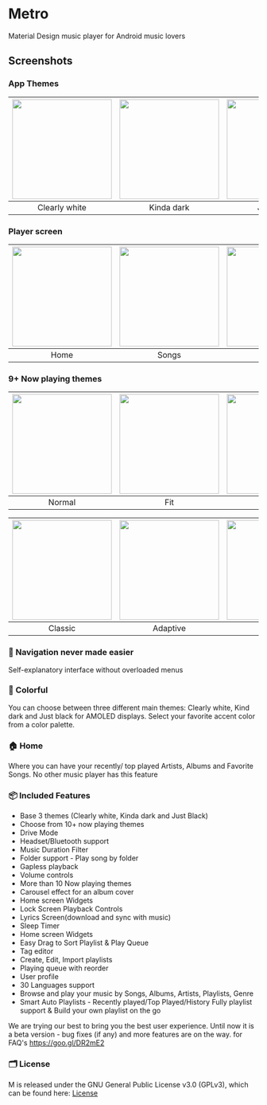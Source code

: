 # Metro

Material Design music player for Android music lovers

## Screenshots
### App Themes
| <img src="screenshots/home.jpeg" width="200"/> | <img src="screenshots/home_dark.jpeg" width="200"/> | <img src="screenshots/home_black.jpeg" width="200"/> |
|:---:|:---:|:---:|
|Clearly white| Kinda dark | Just black|

### Player screen
| <img src="screenshots/home.jpeg" width="200"/>| <img src="screenshots/list.jpeg" width="200"/>| <img src="screenshots/albums.jpeg" width="200"/>| <img src="screenshots/settings.jpeg" width="200"/>|
|:---:|:---:|:---:|:---:|
| Home | Songs | Albums | Settings |

### 9+ Now playing themes
 
| <img src="screenshots/np_normal.jpeg" width="200"/>	|<img src="screenshots/np_fit.jpeg" width="200"/>|   <img src="screenshots/np_flat.jpeg" width="200"/>  	|    <img src="screenshots/np_color.jpeg" width="200"/> 	|     <img src="screenshots/np_material.jpeg" width="200"/>	|
|:-----:	|:-----:	|:-----:	|:-----:	|:-----:	|
| Normal 	| Fit 	| Flat 	| Color 	| Material 	|

| <img src="screenshots/no_classic.jpeg" width="200"/>	|<img src="screenshots/np_adaptive.jpeg" width="200"/>|   <img src="screenshots/np_blur.jpeg" width="200"/>  	|    <img src="screenshots/np_tiny.jpeg" width="200"/> 	|     <img src="screenshots/np_peak.jpeg" width="200"/>	|
|:-----:	|:-----:	|:-----:	|:-----:	|:-----:	|
| Classic 	| Adaptive 	| Blur 	| Tiny 	| Peak 	|

### 🧭 Navigation never made easier 
Self-explanatory interface without overloaded menus

### 🎨 Colorful
You can choose between three different main themes: Clearly white, Kind
dark and Just black for AMOLED displays. Select your favorite accent
color from a color palette.

### 🏠 Home
Where you can have your recently/ top played Artists, Albums and
Favorite Songs. No other music player has this feature

### 📦 Included Features
-  Base 3 themes (Clearly white, Kinda dark and Just Black)
-  Choose from 10+ now playing themes
-  Drive Mode
-  Headset/Bluetooth support
-  Music Duration Filter
-  Folder support - Play song by folder
-  Gapless playback
-  Volume controls
-  More than 10 Now playing themes
-  Carousel effect for an album cover
-  Home screen Widgets
-  Lock Screen Playback Controls
-  Lyrics Screen(download and sync with music)
-  Sleep Timer
-  Home screen Widgets
-  Easy Drag to Sort Playlist & Play Queue
-  Tag editor
-  Create, Edit, Import playlists
-  Playing queue with reorder
-  User profile
-  30 Languages support
-  Browse and play your music by Songs, Albums, Artists, Playlists,
  Genre
-  Smart Auto Playlists - Recently played/Top Played/History Fully
  playlist support & Build your own playlist on the go


We are trying our best to bring you the best user experience. Until now
it is a beta version - bug fixes (if any) and more features are on the
way. for FAQ's https://goo.gl/DR2mE2

### 🗂️ License

M is released under the GNU General Public License v3.0
(GPLv3), which can be found here: [License](LICENSE.md)
